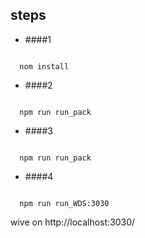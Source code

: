 ## steps
+ ####1
<code>
  nom install
</code>

+ ####2
<code>
  npm run run_pack
</code>

+ ####3
<code>
  npm run run_pack
</code>

+ ####4
<code>
  npm run run_WDS:3030
</code>

 wive on http://localhost:3030/
